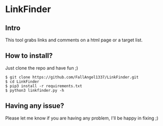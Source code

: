 # LinkFinder

## Intro

This tool grabs links and comments on a html page or a target list.

## How to install?

Just clone the repo and have fun ;)

```
$ git clone https://github.com/FallAngel1337/LinkFinder.git
$ cd LinkFinder
$ pip3 install -r requirements.txt
$ python3 linkfinder.py -h
```

## Having any issue?

Please let me know if you are having any problem, I'll be happy in fixing ;)